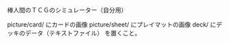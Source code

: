 棒人間のＴＣＧのシミュレーター（自分用）

picture/card/ にカードの画像
picture/sheet/ にプレイマットの画像
deck/ にデッキのデータ（テキストファイル）
を置くこと。
